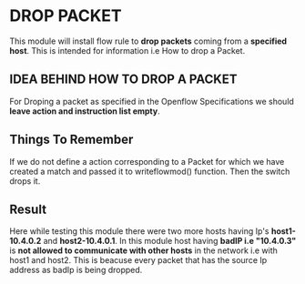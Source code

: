 # DROP PACKET
This module will install flow rule to **drop packets** coming from a **specified host**.
This is intended for information i.e How to drop a Packet.

## IDEA BEHIND HOW TO DROP A PACKET
For Droping a packet as specified in the Openflow Specifications we should **leave action and instruction list empty**.

## Things To Remember
If we do not define a action corresponding to a Packet for which we have created a match and passed it to writeflowmod() function. Then the switch drops it.

## Result
Here while testing this module there were two more hosts having Ip's **host1-10.4.0.2** and **host2-10.4.0.1**.
In this module host having **badIP i.e "10.4.0.3"** is **not allowed to communicate with other hosts** in the network i.e with host1 and host2.
This is beacuse every packet that has the source Ip address as badIp is being dropped.


